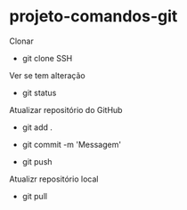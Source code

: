 # projeto-comandos-git

Clonar

- git clone SSH

Ver se tem alteração

- git status

Atualizar repositório do GitHub

- git add .
 
- git commit -m 'Messagem'

- git push

Atualizr repositório local

- git pull